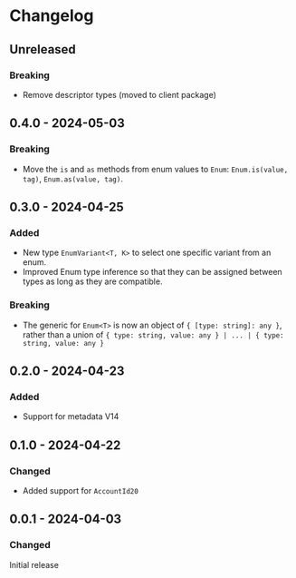 # Changelog

## Unreleased

### Breaking

- Remove descriptor types (moved to client package)

## 0.4.0 - 2024-05-03

### Breaking

- Move the `is` and `as` methods from enum values to `Enum`: `Enum.is(value, tag)`, `Enum.as(value, tag)`.

## 0.3.0 - 2024-04-25

### Added

- New type `EnumVariant<T, K>` to select one specific variant from an enum.
- Improved Enum type inference so that they can be assigned between types as long as they are compatible.

### Breaking

- The generic for `Enum<T>` is now an object of `{ [type: string]: any }`, rather than a union of `{ type: string, value: any } | ... | { type: string, value: any }`

## 0.2.0 - 2024-04-23

### Added

- Support for metadata V14

## 0.1.0 - 2024-04-22

### Changed

- Added support for `AccountId20`

## 0.0.1 - 2024-04-03

### Changed

Initial release
